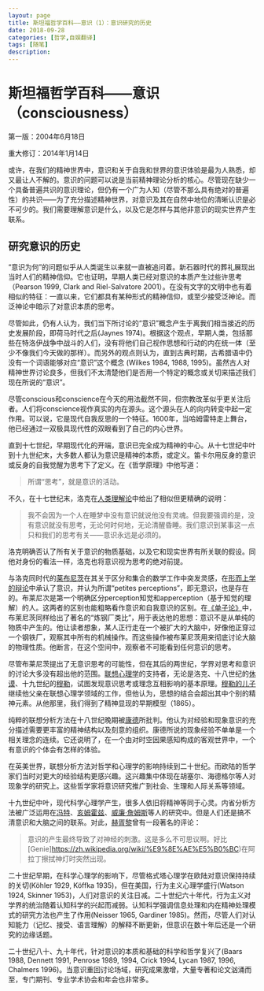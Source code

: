 ```yaml
---
layout: page
title: 斯坦福哲学百科——意识（1）：意识研究的历史
date: 2018-09-28
categories: [哲学,自娱翻译]
tags: [随笔]
description: 
---
```


# 斯坦福哲学百科——意识（consciousness）

第一版：2004年6月18日

重大修订：2014年1月14日

或许，在我们的精神世界中，意识和关于自我和世界的意识体验是最为人熟悉，却又最让人不解的。意识的问题可以说是当前精神理论分析的核心。尽管现在缺少一个具备普遍共识的意识理论，但仍有一个广为人知（尽管不那么具有绝对的普遍性）的共识——为了充分描述精神世界，对意识及其在自然中地位的清晰认识是必不可少的。我们需要理解意识是什么，以及它是怎样与其他非意识的现实世界产生联系。

## 研究意识的历史

“意识为何”的问题似乎从人类诞生以来就一直被追问着。新石器时代的葬礼展现出当时人们的精神信仰。它也证明，早期人类已经对意识的本质产生过些许思考（Pearson 1999, Clark and Riel-Salvatore 2001）。在没有文字的文明中也有着相似的特征：一直以来，它们都具有某种形式的精神信仰，或至少接受泛神论。而泛神论中暗示了对意识本质的思考。

尽管如此，仍有人认为，我们当下所讨论的“意识”概念产生于离我们相当接近的历史发展阶段，即荷马时代之后(Jaynes 1974)。根据这个观点，早期人类，包括那些在特洛伊战争中战斗的人们，没有将他们自己视作思想和行动的内在统一体（至少不像我们今天做的那样）。而另外的观点则认为，直到古典时期，古希腊语中仍没有一个词语能够对应“意识”这个概念 (Wilkes 1984, 1988, 1995)。虽然古人对精神世界讨论良多，但我们不太清楚他们是否用一个特定的概念或关切来描述我们现在所说的“意识”。

尽管conscious和conscience在今天的用法截然不同，但宗教改革似乎更关注后者。人们将conscience视作真实的内在源头。这个源头在人的向内转变中起一定作用。可以说，它是现代自我反思的一个特征。1600年，当哈姆雷特走上舞台，他已经通过一双极具现代性的双眼看到了自己的内心世界。

直到十七世纪，早期现代化的开端，意识已完全成为精神的中心。从十七世纪中叶到十九世纪末，大多数人都认为意识是精神的本质，或定义。笛卡尔用反身的意识或反身的自我觉醒为思考下了定义。在《哲学原理》中他写道：

>所谓“思考”，就是意识的活动。


不久，在十七世纪末，洛克在[人类理解论](https://zh.wikipedia.org/wiki/%E4%BA%BA%E9%A1%9E%E7%90%86%E8%A7%A3%E8%AB%96)中给出了相似但更精确的说明：

>我不会因为一个人在睡梦中没有意识就说他没有灵魂。但我要强调的是，没有意识就没有思考，无论何时何地，无论清醒昏睡。我们意识到某事这一点只和我们的思考有关——意识永远是必须的。

洛克明确否认了所有关于意识的物质基础，以及它和现实世界有所关联的假设。同他对身份的看法一样，洛克也将意识视为思考的绝对前提。

与洛克同时代的[莱布尼茨](https://zh.wikipedia.org/wiki/%E6%88%88%E7%89%B9%E5%BC%97%E9%87%8C%E5%BE%B7%C2%B7%E8%8E%B1%E5%B8%83%E5%B0%BC%E8%8C%A8)在其关于区分和集合的数学工作中突发灵感，在[形而上学的辩论](https://en.wikipedia.org/wiki/Discourse_on_Metaphysics)中承认了意识，并认为所谓“petites perceptions”，即无意识，也是存在的。布莱尼次是第一个明确区分perception知觉和apperception（基于知觉的理解）的人。这两者的区别也能粗略看作意识和自我意识的区别。在[《单子论》](https://zh.wikipedia.org/wiki/單子論)中，布莱尼茨同样给出了著名的“炼钢厂类比”，用于表达他的思想：意识不是从单纯的物质中产生的。他让读者想象，某人正行走在一个被扩大的大脑中，好像他正穿过一个钢铁厂，观察其中所有的机械操作。而这些操作被布莱尼茨用来彻底讨论大脑的物理性质。他断言，在这个空间中，观察者不可能看到任何意识的思考。

尽管布莱尼茨提出了无意识思考的可能性，但在其后的两世纪，学界对思考和意识的讨论大多没有超出他的范围。[联想心理学](https://zh.wikipedia.org/wiki/%E8%81%AF%E6%83%B3)的支持者，无论是洛克、十八世纪的[休谟](https://zh.wikipedia.org/wiki/%E5%A4%A7%E5%8D%AB%C2%B7%E4%BC%91%E8%B0%9F)、十九世纪的[穆勒](https://zh.wikipedia.org/wiki/%E8%A9%B9%E5%A7%86%E6%96%AF%C2%B7%E7%A9%86%E5%8B%92)，试图发现意识思考或理念互相影响的基本原理。[穆勒的儿子](https://zh.wikipedia.org/wiki/%E7%BA%A6%E7%BF%B0%C2%B7%E6%96%AF%E5%9B%BE%E5%B0%94%E7%89%B9%C2%B7%E5%AF%86%E5%B0%94)继续他父亲在联想心理学领域的工作，但他认为，思想的结合会超出其中个别的精神元素。从他那里，我们得到了精神显现的早期模型（1865）。

纯粹的联想分析方法在十八世纪晚期被[康德](https://zh.wikipedia.org/wiki/%E4%BC%8A%E6%9B%BC%E5%8A%AA%E5%B0%94%C2%B7%E5%BA%B7%E5%BE%B7)所批判。他认为对经验和现象意识的充分描述需要更丰富的精神结构以及刻意的组织。康德所说的现象经验不单单是一个相关理念的连续。它还说明了，在一个由对时空因果感知构成的客观世界中，一个有意识的个体会有怎样的体验。

在英美世界，联想分析方法对哲学和心理学的影响持续到二十世纪。而欧陆的哲学家们当时对更大的经验结构更感兴趣。这兴趣集中体现在胡塞尔、海德格尔等人对现象学的研究上。这些哲学家将意识研究推广到社会、生理和人际关系等领域。

十九世纪中叶，现代科学心理学产生，很多人依旧将精神等同于心灵。内省分析方法被广泛运用在[冯特](https://zh.wikipedia.org/wiki/%E5%A8%81%E5%BB%89%C2%B7%E5%86%AF%E7%89%B9)、[亥姆霍兹](https://zh.wikipedia.org/wiki/%E8%B5%AB%E5%B0%94%E6%9B%BC%C2%B7%E5%86%AF%C2%B7%E4%BA%A5%E5%A7%86%E9%9C%8D%E5%85%B9)、[威廉·詹姆斯](https://zh.wikipedia.org/wiki/%E5%A8%81%E5%BB%89%C2%B7%E8%A9%B9%E5%A7%86%E5%A3%AB)等人的研究中。但是人们还是搞不清意识和大脑之间的联系。对此，[赫胥黎](https://zh.wikipedia.org/wiki/%E6%89%98%E9%A9%AC%E6%96%AF%C2%B7%E4%BA%A8%E5%88%A9%C2%B7%E8%B5%AB%E8%83%A5%E9%BB%8E)曾有一段著名的评论：

>意识的产生最终导致了对神经的刺激。这是多么不可思议啊。好比[Genie]https://zh.wikipedia.org/wiki/%E9%8E%AE%E5%B0%BC)在阿拉丁擦拭神灯时突然出现。


二十世纪早期，在科学心理学的影响下，尽管格式塔心理学在欧陆对意识保持持续的关切(Köhler 1929, Köffka 1935)，但在美国，行为主义心理学盛行(Watson 1924, Skinner 1953)，人们对意识的关注日减。二十世纪六十年代，行为主义对学界的统治随着认知科学的兴起而减弱。认知科学强调信息处理和内在精神处理模式的研究方法也产生了作用(Neisser 1965, Gardiner 1985)。然而，尽管人们对认知能力（记忆、接受、语言理解）的解释不断更新，但意识在数十年后还是一个研究的边缘话题。


二十世纪八十、九十年代，针对意识的本质和基础的科学和哲学复兴了(Baars 1988, Dennett 1991, Penrose 1989, 1994, Crick 1994, Lycan 1987, 1996, Chalmers 1996)。当意识重回讨论场域，研究成果激增，大量专著和论文汹涌而至，专门期刊、专业学术协会和年会也非常多。
